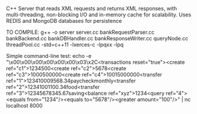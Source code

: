 C++ Server that reads XML requests and returns XML responses, with multi-threading, non-blocking I/O and in-memory cache for scalability. Uses REDIS and MongoDB databases for persistence

TO COMPILE: g++ -o server server.cc bankRequestParser.cc bankBackend.cc bankDBHandler.cc bankResponseWriter.cc queryNode.cc threadPool.cc -std=c++11 -lxerces-c -lpqxx -lpq

Simple command-line test:
echo -e "\x00\x00\x00\x00\x00\x00\x03\x2C<?xml version=\"1.0\" encoding=\"UTF-8\"?><transactions reset=\"true\"><create ref=\"c1\"><account>1234</account><balance>500</balance></create><create ref=\"c2\"><account>5678</account></create><create ref=\"c3\"><account>1000</account><balance>500000</balance></create><create ref=\"c4\"><account>1001</account><balance>5000000</balance></create><transfer ref=\"1\"><to>1234</to><from>1000</from><amount>9568.34</amount><tag>paycheck</tag><tag>monthly</tag></transfer><transfer ref=\"2\"><from>1234</from><to>1001</to><amount>100.34</amount><tag>food</tag></transfer><transfer ref=\"3\"><from>1234</from><to>5678</to><amount>345.67</amount><tag>saving</tag></transfer><balance ref=\"xyz\"><account>1234</account></balance><query ref=\"4\"><or><equals from=\"1234\"/><equals to=\"5678\"/></or><greater amount=\"100\"/></query></transactions>" | nc localhost 8000
